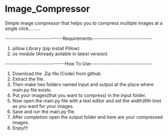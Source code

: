 # Image_Compressor
Simple image compressor that helps you to compress multiple images at a single click.........

----------------------------Requirements-----------------------------

1. pillow Library (pip install Pillow)
2. os module (Already avilable in latest version)

-----------------------------How To Use------------------------------

1. Download the .Zip file (Code) from github.
2. Extract the file.
3. Then make two folders named input and output at the place where main.py file exists.
4. Put your images(that you want to compress) in the input folder.
5. Now open the main.py file with a text editor and set the width(6th line) as you want for your images.
6. Save and run the main.py file.
7. After completion open the output folder and here are your compressed images.
8. Enjoy!!!
